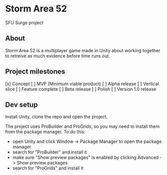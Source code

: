 ﻿# Storm Area 52
SFU Surge project

## About
Storm Area 52 is a multiplayer game made in Unity about working together to retreive as much evidence before time runs out.

## Project milestones
[x] Concept
[ ] MVP (Minimum viable product)
[ ] Alpha release
[ ] Vertical slice
[ ] Feature complete
[ ] Beta release
[ ] Polish
[ ] Version 1.0 release

## Dev setup
Install Unity, clone the repo and open the project.

The project uses ProBuilder and ProGrids, so you may need to install them from the package manager.
To do this:
* open Unity and click Window -> Package Manager to open the package manager
* search for "ProBuilder" and install it
* make sure "Show preview packages" is enabled by clicking Advanced -> Show preview packages
* search for "ProGrids" and install it
